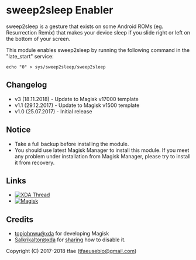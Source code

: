 sweep2sleep Enabler
==========

sweep2sleep is a gesture that exists on some Android ROMs (eg. Resurrection Remix) that makes your device sleep if you slide right or left on the bottom of your screen.

This module enables sweep2sleep by running the following command in the "late_start" service:

`echo "0" > sys/sweep2sleep/sweep2sleep`


## Changelog
* v3   (18.11.2018) - Update to Magisk v17000 template
* v1.1 (29.12.2017) - Update to Magisk v1500 template
* v1.0 (25.07.2017) - Initial release


## Notice
* Take a full backup before installing the module.
* You should use latest Magisk Manager to install this module. If you meet any problem under installation from Magisk Manager, please try to install it from recovery.


## Links
* [![XDA Thread](https://img.shields.io/badge/XDA-Thread-orange.svg)](https://forum.xda-developers.com/apps/magisk/magisk-sweep2sleep-enabler-t3681631)
* [![Magisk](https://img.shields.io/badge/Magisk-v17%2B-brightgreen.svg)](https://forum.xda-developers.com/apps/magisk/official-magisk-v7-universal-systemless-t3473445)


## Credits
* <a href="https://forum.xda-developers.com/member.php?u=4470081">topjohnwu@xda</a> for developing Magisk
* <a href="https://forum.xda-developers.com/member.php?u=4960264">Salkrikaltor@xda</a> for <a href="https://forum.xda-developers.com/showpost.php?p=70733735&postcount=962">sharing</a> how to disable it.


Copyright (C) 2017-2018 tfae (tfaeusebio@gmail.com)
